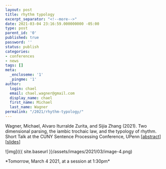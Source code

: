 ```yaml
---
layout: post
title: rhythm typology
excerpt_separator: "<!--more-->"
date: 2021-03-04 23:16:59.000000000 -05:00
type: post
parent_id: '0'
published: true
password: ''
status: publish
categories:
- conferences
- news
tags: []
meta:
  _encloseme: '1'
  _pingme: '1'
author:
  login: chael
  email: chael.wagner@gmail.com
  display_name: chael
  first_name: Michael
  last_name: Wagner
permalink: "/2021/rhythm-typology/"
---
```


Wagner, Michael, Alvaro Iturralde Zurita, and Sijia Zhang (2021). Two dimensional parsing, the iambic trochaic law, and the typology of rhythm. Short Talk at the CUNY Sentence Processing Conference, UPenn [[abstract](https://osf.io/q56fp/)]&nbsp; [[slides](http://prosodylab.org/data/bestiary/cuny2021/)]


![img]({{ site.baseurl }}/assets/images/2021/03/image-4.png)

<!--more-->

\*Tomorrow, March 4 2021, at a session at 1:30pm\*


